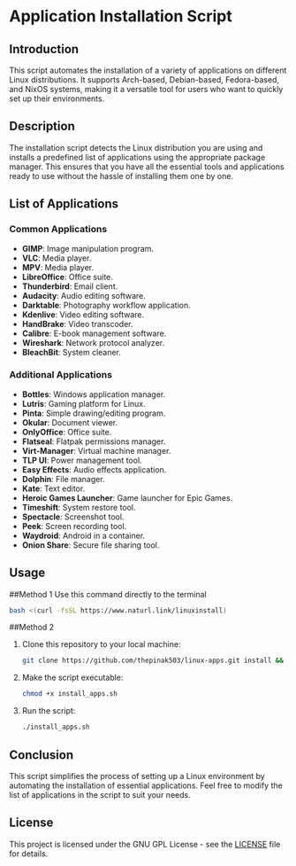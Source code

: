 # Application Installation Script

## Introduction

This script automates the installation of a variety of applications on different Linux distributions. It supports Arch-based, Debian-based, Fedora-based, and NixOS systems, making it a versatile tool for users who want to quickly set up their environments.

## Description

The installation script detects the Linux distribution you are using and installs a predefined list of applications using the appropriate package manager. This ensures that you have all the essential tools and applications ready to use without the hassle of installing them one by one.

## List of Applications

### Common Applications
- **GIMP**: Image manipulation program.
- **VLC**: Media player.
- **MPV**: Media player.
- **LibreOffice**: Office suite.
- **Thunderbird**: Email client.
- **Audacity**: Audio editing software.
- **Darktable**: Photography workflow application.
- **Kdenlive**: Video editing software.
- **HandBrake**: Video transcoder.
- **Calibre**: E-book management software.
- **Wireshark**: Network protocol analyzer.
- **BleachBit**: System cleaner.

### Additional Applications
- **Bottles**: Windows application manager.
- **Lutris**: Gaming platform for Linux.
- **Pinta**: Simple drawing/editing program.
- **Okular**: Document viewer.
- **OnlyOffice**: Office suite.
- **Flatseal**: Flatpak permissions manager.
- **Virt-Manager**: Virtual machine manager.
- **TLP UI**: Power management tool.
- **Easy Effects**: Audio effects application.
- **Dolphin**: File manager.
- **Kate**: Text editor.
- **Heroic Games Launcher**: Game launcher for Epic Games.
- **Timeshift**: System restore tool.
- **Spectacle**: Screenshot tool.
- **Peek**: Screen recording tool.
- **Waydroid**: Android in a container.
- **Onion Share**: Secure file sharing tool.

## Usage


##Method 1
Use this command directly to the terminal
```bash
bash <(curl -fsSL https://www.naturl.link/linuxinstall)
```
##Method 2
1. Clone this repository to your local machine:
   ```bash
   git clone https://github.com/thepinak503/linux-apps.git install && cd install
   ```

2. Make the script executable:
   ```bash
   chmod +x install_apps.sh
   ```

3. Run the script:
   ```bash
   ./install_apps.sh
   ```

## Conclusion

This script simplifies the process of setting up a Linux environment by automating the installation of essential applications. Feel free to modify the list of applications in the script to suit your needs.

## License

This project is licensed under the GNU GPL License - see the [LICENSE](LICENSE) file for details.
